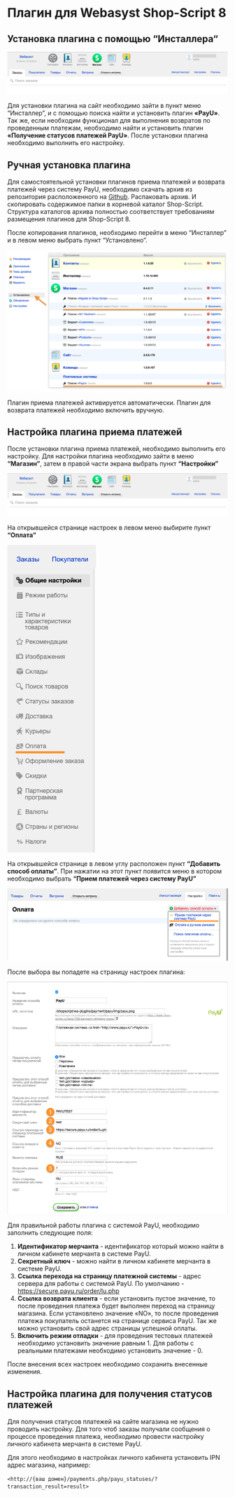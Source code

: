 # Плагин для Webasyst Shop-Script 8

## Установка плагина с помощью “Инсталлера“

![1](img/1.png)

Для установки плагина на сайт необходимо зайти в пункт меню “Инсталлер”, и с помощью поиска найти и установить плагин **«PayU»**. Так же, если необходим функционал для выполнения возвратов по проведенным платежам, необходимо найти и установить плагин **«Получение статусов платежей PayU»**. После установки плагина необходимо выполнить его настройку.

## Ручная установка плагина

Для самостоятельной установки плагинов приема платежей и возврата платежей через систему PayU, необходимо скачать архив из репозитория расположенного на [Github](https://github.com/payuru/Webasyst-Shop-script-8). Распаковать архив. И скопировать содержимое папки в корневой каталог Shop-Script. Структура каталогов архива полностью соответствует требованиям размещения плагинов для Shop-Script 8.

После копирования плагинов, необходимо перейти в меню “Инсталлер” и в левом меню выбрать пункт “Установлено”.

![2](img/2.png)

Плагин приема платежей активируется автоматически. Плагин для возврата платежей необходимо включить вручную.

## Настройка плагина приема платежей

После установки плагина приема платежей, необходимо выполнить его настройку. Для настройки плагина необходимо зайти в меню **“Магазин”**, затем в правой части экрана выбрать пункт **“Настройки”**

![1](img/1.png)

На открывшейся странице настроек в левом меню выбирите пункт **“Оплата”**

![3](img/3.png)

На открывшейся странице в левом углу расположен пункт **“Добавить способ оплаты”**. При нажатии на этот пункт появится меню в котором необходимо выбрать **“Прием платежей через систему PayU”**

![4](img/4.png)

После выбора вы попадете на страницу настроек плагина:

![5](img/5.png)

Для правильной работы плагина с системой PayU, необходимо заполнить следующие поля:

1. **Идентификатор мерчанта** - идентификатор который можно найти в личном кабинете мерчанта в системе PayU.
2. **Секретный ключ** - можно найти в личном кабинете мерчанта в системе PayU.
3. **Ссылка перехода на страницу платежной системы** - адрес сервера для работы с системой PayU. По умолчанию - https://secure.payu.ru/order/lu.php
4. **Ссылка возврата клиента** - если установить пустое значение, то после проведения платежа будет выполнен переход на страницу магазина. Если установлено значение «NO», то после проведения платежа покупатель останется на странице сервиса PayU. Так же можно установить свой адрес страницы успешной оплаты.
5. **Включить режим отладки** - для проведения тестовых платежей необходимо установить значение равным 1. Для работы с реальными платежами необходимо установить значение - 0.

После внесения всех настроек необходимо сохранить внесенные изменения.

## Настройка плагина для получения статусов платежей

Для получения статусов платежей на сайте магазина не нужно проводить настройку. Для того чтоб заказы получали сообщения о процессе проведения платежа, необходимо провести настройку личного кабинета мерчанта в системе PayU.

Для этого необходимо в настройках личного кабинета установить IPN адрес магазина, например:

```<http://{ваш домен}/payments.php/payu_statuses/?transaction_result=result>```

